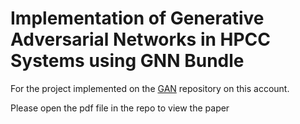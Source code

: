 # Implementation of Generative Adversarial Networks in HPCC Systems using GNN Bundle

For the project implemented on the [GAN](https://github.com/dragonfist453/GAN) repository on this account. 

Please open the pdf file in the repo to view the paper
